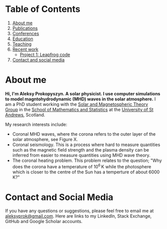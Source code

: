 # Table of Contents
1. [About me](#about_me)
2. [Publications](#publications)
3. [Conferences](#conferences)
4. [Education](#education)
5. [Teaching](#teaching)
6. [Recent work](#recent_work)
    * [Project 1: Leapfrog code](#project1)
7. [Contact and social media](#contact)

# About me <a name="about_me"></a>

**Hi, I'm Aleksy Prokopyszyn. A solar physicist. I use computer simulations to model magntohydrodynamic (MHD) waves in the solar atmosphere.** I am a PhD student working with the [Solar and Magnetospheric Theory Group](http://www-solar.mcs.st-and.ac.uk/) in the [School of Mathematics and Statistics](https://www.st-andrews.ac.uk/mathematics-statistics/) at the [University of St Andrews](https://www.st-andrews.ac.uk/), Scotland. 

My research interests include:
* Coronal MHD waves, where the corona refers to the outer layer of the solar atmosphere, see Figure X.
* Coronal seismology. This is a process where hard to measure quantities such as the magnetic field strength and the plasma density can be inferred from easier to measure quantities using MHD wave theory.
* The coronal heating problem. This problem relates to the question; "Why does the corona have a temperature of 10<sup>6</sup>&thinsp;K while the photosphere which is closer to the centre of the Sun has a temperture of about 6000&thinsp;K?"

# Contact and Social Media<a name="contact"></a>

If you have any questions or suggestions, please feel free to email me at <aleksyprok@gmail.com>.
Here are links to my LinkedIn, Stack Exchange, GitHub and Google Scholar accounts.

